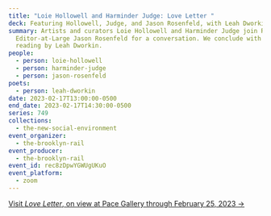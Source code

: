 ```yaml
---
title: "Loie Hollowell and Harminder Judge: Love Letter "
deck: Featuring Hollowell, Judge, and Jason Rosenfeld, with Leah Dworkin
summary: Artists and curators Loie Hollowell and Harminder Judge join Rail
  Editor-at-Large Jason Rosenfeld for a conversation. We conclude with a poetry
  reading by Leah Dworkin.
people:
  - person: loie-hollowell
  - person: harminder-judge
  - person: jason-rosenfeld
poets:
  - person: leah-dworkin
date: 2023-02-17T13:00:00-0500
end_date: 2023-02-17T14:30:00-0500
series: 749
collections:
  - the-new-social-environment
event_organizer:
  - the-brooklyn-rail
event_producer:
  - the-brooklyn-rail
event_id: rec8zDpwYGWUgUKuO
event_platform:
  - zoom
---
```

[V﻿isit *Love Letter*, on view at Pace Gallery through February 25, 2023 →](https://www.pacegallery.com/exhibitions/love-letter-curated-by-loie-hollowell-harminder-judge/)